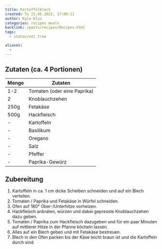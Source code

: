 ```yaml
---
title: Kartoffelblech
created: Tu 23.05.2022, 17:06:11
author: Kyle Klus
categories: recipes meals
backlink: /posts/recipes/Recipes.html
tags:
  - status/not_tree

aliases:
  - 
---
```


## Zutaten (ca. 4 Portionen)

| Menge            | Zutaten                     |
| ---------------- | --------------------------- |
| 1-2              | Tomaten (oder eine Paprika) |
| 2                | Knoblauchzehen              |
| 250g             | Fetakäse                    |
| 500g             | Hackfleisch                 |
| -                | Kartoffeln                  |
| -                | Basilikum                   |
| -                | Oregano                     |
| -                | Salz                        |
| -                | Pfeffer                     |
| -                | Paprika-Gewürz              |

## Zubereitung

1. Kartoffeln in ca. 1 cm dicke Scheiben schneiden und auf ein Blech verteilen.
2. Tomaten / Paprika und Fetakäse in Würfel schneiden.
3. Ofen auf 180° Ober-/Unterhitze vorheizen.
4. Hackfleisch anbraten, würzen und dabei gepresste Knoblauchzehen dazu geben.
5. Tomaten / Paprika zum Hackfleisch dazugeben und für ein paar Minuten auf mittlerer Hitze in der Pfanne köcheln lassen.
6. Alles auf ein Blech geben und mit Fetakäse bestreuen.
7. Blech in den Ofen packen bis der Käse leicht braun ist und die Kartoffeln durch sind.


